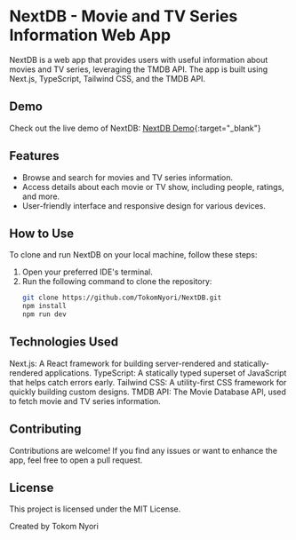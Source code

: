 # NextDB - Movie and TV Series Information Web App
NextDB is a web app that provides users with useful information about movies and TV series, leveraging the TMDB API. The app is built using Next.js, TypeScript, Tailwind CSS, and the TMDB API.

## Demo

Check out the live demo of NextDB: [NextDB Demo](https://next-ithzg5zfz-tokomnyori.vercel.app/){:target="_blank"}

## Features

- Browse and search for movies and TV series information.
- Access details about each movie or TV show, including people, ratings, and more.
- User-friendly interface and responsive design for various devices.

## How to Use

To clone and run NextDB on your local machine, follow these steps:

1. Open your preferred IDE's terminal.
2. Run the following command to clone the repository:
   ```bash
   git clone https://github.com/TokomNyori/NextDB.git
   npm install
   npm run dev
   ```


## Technologies Used
Next.js: A React framework for building server-rendered and statically-rendered applications.
TypeScript: A statically typed superset of JavaScript that helps catch errors early.
Tailwind CSS: A utility-first CSS framework for quickly building custom designs.
TMDB API: The Movie Database API, used to fetch movie and TV series information.

## Contributing
Contributions are welcome! If you find any issues or want to enhance the app, feel free to open a pull request.

## License
This project is licensed under the MIT License.

Created by Tokom Nyori
